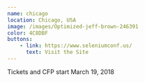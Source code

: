```yaml
---
name: chicago
location: Chicago, USA
image: /images/Optimized-jeff-brown-246391
color: 4C8DBF
buttons:
    - link: https://www.seleniumconf.us/
      text: Visit the Site
---
```


Tickets and CFP start March 19, 2018